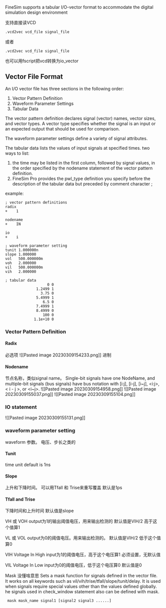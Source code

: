 FineSim supports a tabular I/O-vector format to accommodate the digital simulation design environment

支持直接读VCD
```
.vcd2vec vcd_file signal_file
```
或者
```
.vcd2vec vcd_file signal_file
```
也可以用fscript把vcd转换为io_vector


## Vector File Format
An I/O vector file has three sections in the following order:
1.  Vector Pattern Definition
2.  Waveform Parameter Settings    
3.  Tabular Data

The vector pattern definition declares signal (vector) names, vector sizes, and vector types.
A vector type specifies whether the signal is an input or an expected output that should be used for comparison.

The waveform parameter settings define a variety of signal attributes.

The tabular data lists the values of input signals at specified times.
two ways to list:
1. the time may be listed in the first column, followed by signal values, in the order specified by the nodename statement of the vector pattern definition.
2. FineSim Pro provides the pwl_type definition you specify before the description of the tabular data but preceded by comment character ;

example:
```
; vector pattern definitions
radix
+ 	 1

nodename
+ 	 IN

io
+ 	 i

; waveform parameter setting
tunit 1.000000n
slope 1.000000 
vol   500.000000m
voh   2.000000 
vil   500.000000m
vih   2.000000 

; tabular data
                   0 0 
              1.2499 1 
                3.75 0 
              5.4999 1 
                 6.5 0 
              7.4999 1 
              8.4999 0 
                 100 0 
             1.1e+10 0 

```

### Vector Pattern Definition
#### Radix 
必选项
![[Pasted image 20230309154233.png]]
进制

#### Nodename
节点名称，类似signal name。
Single-bit signals have one NodeName, and multiple-bit signals (bus signals) have bus notation with \[i:j\], \[i-j\], \[i~j\], <i:j>, < i - j >, or <i~j>.
![[Pasted image 20230309154958.png]]
![[Pasted image 20230309155037.png]]
![[Pasted image 20230309155104.png]]

### IO statement
![[Pasted image 20230309155131.png]]

### waveform parameter setting
waveform 参数。 电压、步长之类的
#### Tunit 
time unit
default is 1ns

#### Slope
上升和下降时间。
可以用Tfall 和 Trise来重写覆盖
默认是1ps

#### Tfall and Trise
下降时间和上升时间
默认值是slope

VH 或 VOH
output为1的输出阈值电压，用来输出检测的
默认值是VIH/2
高于这个值算1

VL 或 VOL
output为0的阈值电压。用来输出检测的。
默认值是VIH/2
低于这个值算0

VIH 
Voltage In High
input为1的阈值电压，高于这个电压算1
必须设置，无默认值

VIL
Voltage In Low
input为0的阈值电压，低于这个电压算0
默认值是0

Mask
没懂啥意思
Sets a mask function for signals defined in the vector file. It works on all keywords such as vil/vih/trise/tfall/slope/tunit/delay. It is used when signals require special values other than the values defined globally.
he signals used in check_window statement also can be defined with mask.
```
 mask mask_name signal1 [signal2 signal3 ......]
```
